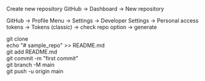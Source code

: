 Create new repository
GitHub -> Dashboard -> New repository

GitHub -> Profile Menu -> Settings -> Developer Settings -> Personal access tokens -> Tokens (classic) -> check repo option -> generate  

git clone <REPO URL>  
echo "# sample_repo" >> README.md  
git add README.md  
git commit -m "first commit"  
git branch -M main  
git push -u origin main  
